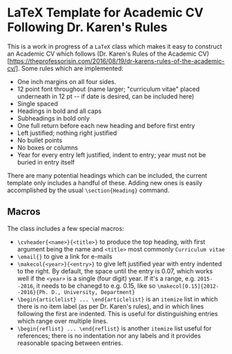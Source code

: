 # LaTeX Template for Academic CV Following Dr. Karen's Rules

This is a work in progress of a `LaTeX` class which makes it easy to construct an Academic CV which follows (Dr. Karen's Rules of the Academic CV)[https://theprofessorisin.com/2016/08/19/dr-karens-rules-of-the-academic-cv/]. Some rules which are implemented:

- One inch margins on all four sides.
- 12 point font throughout (name larger; "curriculum vitae" placed underneath in 12 pt -- if date is desired, can be included here)
- Single spaced
- Headings in bold and all caps
- Subheadings in bold only
- One full return before each new heading and before first entry
- Left justified; nothing right justified
- No bullet points
- No boxes or columns
- Year for every entry left justified, indent to entry; year must not be buried in entry itself

There are many potential headings which can be included, the current template only includes a handful of these. Adding new ones is easily accomplished by the usual `\section{Heading}` command. 

## Macros
The class includes a few special macros:

- `\cvheader{<name>}{<title>}` to produce the top heading, with first argument being the name and `<title>` most commonly `Curriculum vitae`
- `\email{}` to give a link for e-mails
- `\makecol{<year>}{<entry>}` to give left justified year with entry indented to the right. By default, the space until the entry is 0.07, which works well if the `<year>` is a single (four digit) year. If it's a range, e.g. `2015--2016`, it needs to be chanegd to e.g. 0.15, like so `\makecol[0.15]{2012--2016}{Ph. D., University, Department}`
- `\begin{articlelist} ... \end{articlelist}` is an `itemize` list in which there is no item label (as per Dr. Karen's rules), and in which lines following the first are indented. This is useful for distinguishing entries which range over multiple lines.
- `\begin{reflist} ... \end{reflist}` is another `itemize` list useful for references; there is no indentation nor any labels and it provides reasonable spacing between entries.